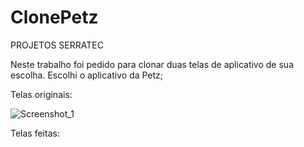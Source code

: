 # ClonePetz
PROJETOS SERRATEC

Neste trabalho foi pedido para clonar duas telas de aplicativo de sua escolha. Escolhi o aplicativo da Petz;

Telas originais: 

![Screenshot_1](https://github.com/nailluhj/ClonePetz/assets/142450314/5181ede1-a034-4fca-aae5-007f2aa7161b)

Telas feitas:

